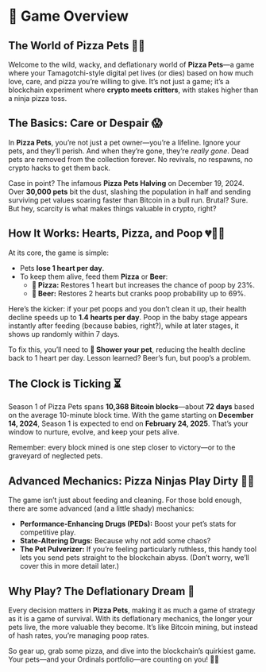 # 📐 Game Overview

## The World of Pizza Pets 🍕🐾

Welcome to the wild, wacky, and deflationary world of **Pizza Pets**—a game where your Tamagotchi-style digital pet lives (or dies) based on how much love, care, and pizza you’re willing to give. It’s not just a game; it’s a blockchain experiment where **crypto meets critters**, with stakes higher than a ninja pizza toss.

## The Basics: Care or Despair 😱

In **Pizza Pets**, you’re not just a pet owner—you’re a lifeline. Ignore your pets, and they’ll perish. And when they’re gone, they’re _really gone_. Dead pets are removed from the collection forever. No revivals, no respawns, no crypto hacks to get them back.

Case in point? The infamous **Pizza Pets Halving** on December 19, 2024. Over **30,000 pets** bit the dust, slashing the population in half and sending surviving pet values soaring faster than Bitcoin in a bull run. Brutal? Sure. But hey, scarcity is what makes things valuable in crypto, right?

## How It Works: Hearts, Pizza, and Poop 💔🍕💩

At its core, the game is simple:

* Pets **lose 1 heart per day**.
* To keep them alive, feed them **Pizza** or **Beer**:
  * **🍕 Pizza:** Restores 1 heart but increases the chance of poop by 23%.
  * **🍺 Beer:** Restores 2 hearts but cranks poop probability up to 69%.

Here’s the kicker: if your pet poops and you don’t clean it up, their health decline speeds up to **1.4 hearts per day**. Poop in the baby stage appears instantly after feeding (because babies, right?), while at later stages, it shows up randomly within 7 days.

To fix this, you’ll need to **🚿 Shower your pet**, reducing the health decline back to 1 heart per day. Lesson learned? Beer’s fun, but poop’s a problem.

## The Clock is Ticking ⏳

Season 1 of Pizza Pets spans **10,368 Bitcoin blocks**—about **72 days** based on the average 10-minute block time. With the game starting on **December 14, 2024**, Season 1 is expected to end on **February 24, 2025**. That’s your window to nurture, evolve, and keep your pets alive.

Remember: every block mined is one step closer to victory—or to the graveyard of neglected pets.

## Advanced Mechanics: Pizza Ninjas Play Dirty 🥷🍕

The game isn’t just about feeding and cleaning. For those bold enough, there are some advanced (and a little shady) mechanics:

* **Performance-Enhancing Drugs (PEDs):** Boost your pet’s stats for competitive play.
* **State-Altering Drugs:** Because why not add some chaos?
* **The Pet Pulverizer:** If you’re feeling particularly ruthless, this handy tool lets you send pets straight to the blockchain abyss. (Don’t worry, we’ll cover this in more detail later.)

## Why Play? The Deflationary Dream 🌟

Every decision matters in **Pizza Pets**, making it as much a game of strategy as it is a game of survival. With its deflationary mechanics, the longer your pets live, the more valuable they become. It’s like Bitcoin mining, but instead of hash rates, you’re managing poop rates.

So gear up, grab some pizza, and dive into the blockchain’s quirkiest game. Your pets—and your Ordinals portfolio—are counting on you! 🍕🐾
